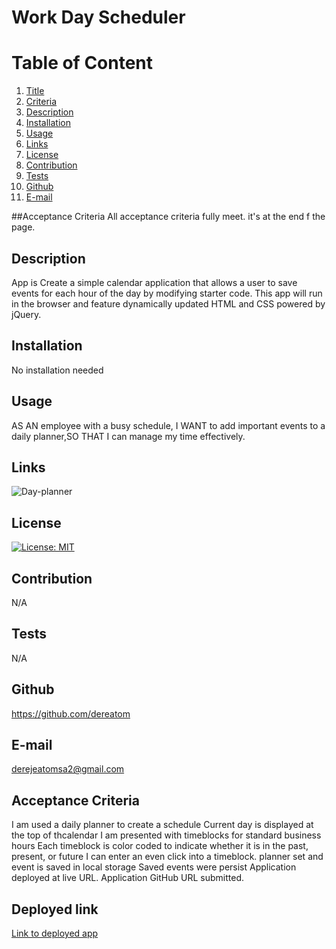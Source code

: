 # Work Day Scheduler
  
  # Table of Content
  1. [Title](#Title)
  2. [Criteria](#Criteria)
  3. [Description](#Description)
  4. [Installation](#Installation)
  5. [Usage](#Usage)
  6. [Links](#Links)
  7. [License](#License)
  8. [Contribution](#Contribution)
  9. [Tests](#Tests)
  10. [Github](#Github)
  11. [E-mail](#Email)  
  
  ##Acceptance Criteria
  All acceptance criteria fully meet. it's at the end f the page.
  ## Description
  App is Create a simple calendar application that allows a user to save events for each hour of the day by modifying starter code. This app will run in the browser and feature dynamically updated HTML and CSS powered by jQuery.
  
  ## Installation
  No installation needed
  
  ## Usage
  AS AN employee with a busy schedule, I WANT to add important events to a daily planner,SO THAT I can manage my time effectively.

  ## Links
  ![Day-planner](https://user-images.githubusercontent.com/77940481/123894446-2ce62200-d92c-11eb-813b-9eca16ab28f3.png)
  
  ## License
  [![License: MIT](https://img.shields.io/badge/License-MIT-yellow.svg)](https://opensource.org/licenses/MIT)
  
  ## Contribution
  N/A
  
  ## Tests
  N/A
  
  ## Github
  https://github.com/dereatom
  
  ## E-mail
  derejeatomsa2@gmail.com

  ## Acceptance Criteria
I am used a daily planner to create a schedule
Current day is displayed at the top of thcalendar
I am presented with timeblocks for standard business hours
Each timeblock is color coded to indicate whether it is in the past, present, or future
I can enter an even click into a timeblock.
planner set  and  event is saved in local storage
Saved events were  persist
Application deployed at live URL.
Application GitHub URL submitted.

## Deployed link

[Link to deployed app](https://dereatom.github.io/Day-Planner/)
